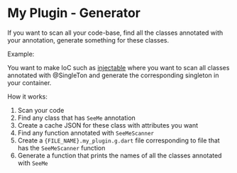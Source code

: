 # My Plugin - Generator

If you want to scan all your code-base, find all the classes annotated with your annotation, generate something for these classes.

Example:

You want to make IoC such as [injectable](https://pub.dev/packages/injectable) where you want to scan all classes annotated with @SingleTon and generate the corresponding singleton in your container.


How it works:

1. Scan your code
2. Find any class that has `SeeMe` annotation
3. Create a cache JSON for these class with attributes you want
4. Find any function annotated with `SeeMeScanner`
5. Create a `{FILE_NAME}.my_plugin.g.dart` file corresponding to file that has the `SeeMeScanner` function
5. Generate a function that prints the names of all the classes annotated with `SeeMe`
